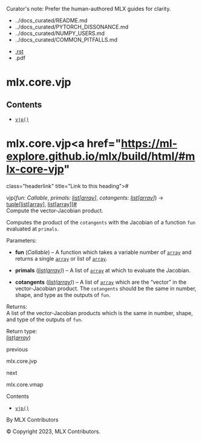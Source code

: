 Curator's note: Prefer the human-authored MLX guides for clarity.
- ../docs_curated/README.md
- ../docs_curated/PYTORCH_DISSONANCE.md
- ../docs_curated/NUMPY_USERS.md
- ../docs_curated/COMMON_PITFALLS.md


<div id="main-content" class="bd-main" role="main">

<div class="sbt-scroll-pixel-helper">

</div>

<div class="bd-content">

<div class="bd-article-container">

<div class="bd-header-article d-print-none">

<div class="header-article-items header-article__inner">

<div class="header-article-items__start">

<div class="header-article-item">

<span class="fa-solid fa-bars"></span>

</div>

</div>

<div class="header-article-items__end">

<div class="header-article-item">

<div class="article-header-buttons">

<a href="https://github.com/ml-explore/mlx"
class="btn btn-sm btn-source-repository-button"
data-bs-placement="bottom" data-bs-toggle="tooltip" target="_blank"
title="Source repository"><span class="btn__icon-container"> <em></em>
</span></a>

<div class="dropdown dropdown-download-buttons">

- <a
  href="https://ml-explore.github.io/mlx/build/html/_sources/python/_autosummary/mlx.core.vjp.rst"
  class="btn btn-sm btn-download-source-button dropdown-item"
  data-bs-placement="left" data-bs-toggle="tooltip" target="_blank"
  title="Download source file"><span class="btn__icon-container">
  <em></em> </span> <span class="btn__text-container">.rst</span></a>
- <span class="btn__icon-container"> </span>
  <span class="btn__text-container">.pdf</span>

</div>

<span class="btn__icon-container"> </span>

<span class="fa-solid fa-list"></span>

</div>

</div>

</div>

</div>

</div>

<div id="jb-print-docs-body" class="onlyprint">

# mlx.core.vjp

<div id="print-main-content">

<div id="jb-print-toc">

<div>

## Contents

</div>

- <a href="https://ml-explore.github.io/mlx/build/html/#mlx.core.vjp"
  class="reference internal nav-link"><span class="pre"><code
  class="docutils literal notranslate">vjp()</code></span></a>

</div>

</div>

</div>

<div id="searchbox">

</div>

<div id="mlx-core-vjp" class="section">

# mlx.core.vjp<a href="https://ml-explore.github.io/mlx/build/html/#mlx-core-vjp"
class="headerlink" title="Link to this heading">#</a>

<span class="sig-name descname"><span class="pre">vjp</span></span><span class="sig-paren">(</span>*<span class="n"><span class="pre">fun</span></span><span class="p"><span class="pre">:</span></span><span class="w"> </span><span class="n"><span class="pre">Callable</span></span>*, *<span class="n"><span class="pre">primals</span></span><span class="p"><span class="pre">:</span></span><span class="w"> </span><span class="n"><a href="https://docs.python.org/3/library/stdtypes.html#list"
class="reference external" title="(in Python v3.13)"><span
class="pre">list</span></a><span class="p"><span class="pre">\[</span></span><a
href="https://ml-explore.github.io/mlx/build/html/python/_autosummary/mlx.core.array.html#mlx.core.array"
class="reference internal" title="mlx.core.array"><span
class="pre">array</span></a><span class="p"><span class="pre">\]</span></span></span>*, *<span class="n"><span class="pre">cotangents</span></span><span class="p"><span class="pre">:</span></span><span class="w"> </span><span class="n"><a href="https://docs.python.org/3/library/stdtypes.html#list"
class="reference external" title="(in Python v3.13)"><span
class="pre">list</span></a><span class="p"><span class="pre">\[</span></span><a
href="https://ml-explore.github.io/mlx/build/html/python/_autosummary/mlx.core.array.html#mlx.core.array"
class="reference internal" title="mlx.core.array"><span
class="pre">array</span></a><span class="p"><span class="pre">\]</span></span></span>*<span class="sig-paren">)</span> <span class="sig-return"><span class="sig-return-icon">→</span> <span class="sig-return-typehint"><a href="https://docs.python.org/3/library/stdtypes.html#tuple"
class="reference external" title="(in Python v3.13)"><span
class="pre">tuple</span></a><span class="p"><span class="pre">\[</span></span><a href="https://docs.python.org/3/library/stdtypes.html#list"
class="reference external" title="(in Python v3.13)"><span
class="pre">list</span></a><span class="p"><span class="pre">\[</span></span><a
href="https://ml-explore.github.io/mlx/build/html/python/_autosummary/mlx.core.array.html#mlx.core.array"
class="reference internal" title="mlx.core.array"><span
class="pre">array</span></a><span class="p"><span class="pre">\]</span></span><span class="p"><span class="pre">,</span></span><span class="w"> </span><a href="https://docs.python.org/3/library/stdtypes.html#list"
class="reference external" title="(in Python v3.13)"><span
class="pre">list</span></a><span class="p"><span class="pre">\[</span></span><a
href="https://ml-explore.github.io/mlx/build/html/python/_autosummary/mlx.core.array.html#mlx.core.array"
class="reference internal" title="mlx.core.array"><span
class="pre">array</span></a><span class="p"><span class="pre">\]</span></span><span class="p"><span class="pre">\]</span></span></span></span><a href="https://ml-explore.github.io/mlx/build/html/#mlx.core.vjp"
class="headerlink" title="Link to this definition">#</a>  
Compute the vector-Jacobian product.

Computes the product of the <span class="pre">`cotangents`</span> with
the Jacobian of a function <span class="pre">`fun`</span> evaluated at
<span class="pre">`primals`</span>.

Parameters<span class="colon">:</span>  
- **fun** (*Callable*) – A function which takes a variable number of <a
  href="https://ml-explore.github.io/mlx/build/html/python/_autosummary/mlx.core.array.html#mlx.core.array"
  class="reference internal" title="mlx.core.array"><span
  class="pre"><code class="sourceCode python">array</code></span></a>
  and returns a single <a
  href="https://ml-explore.github.io/mlx/build/html/python/_autosummary/mlx.core.array.html#mlx.core.array"
  class="reference internal" title="mlx.core.array"><span
  class="pre"><code class="sourceCode python">array</code></span></a> or
  list of <a
  href="https://ml-explore.github.io/mlx/build/html/python/_autosummary/mlx.core.array.html#mlx.core.array"
  class="reference internal" title="mlx.core.array"><span
  class="pre"><code class="sourceCode python">array</code></span></a>.

- **primals**
  (<a href="https://docs.python.org/3/library/stdtypes.html#list"
  class="reference external" title="(in Python v3.13)"><em>list</em></a>*(*<a
  href="https://ml-explore.github.io/mlx/build/html/python/_autosummary/mlx.core.array.html#mlx.core.array"
  class="reference internal" title="mlx.core.array"><em>array</em></a>*)*)
  – A list of <a
  href="https://ml-explore.github.io/mlx/build/html/python/_autosummary/mlx.core.array.html#mlx.core.array"
  class="reference internal" title="mlx.core.array"><span
  class="pre"><code class="sourceCode python">array</code></span></a> at
  which to evaluate the Jacobian.

- **cotangents**
  (<a href="https://docs.python.org/3/library/stdtypes.html#list"
  class="reference external" title="(in Python v3.13)"><em>list</em></a>*(*<a
  href="https://ml-explore.github.io/mlx/build/html/python/_autosummary/mlx.core.array.html#mlx.core.array"
  class="reference internal" title="mlx.core.array"><em>array</em></a>*)*)
  – A list of <a
  href="https://ml-explore.github.io/mlx/build/html/python/_autosummary/mlx.core.array.html#mlx.core.array"
  class="reference internal" title="mlx.core.array"><span
  class="pre"><code class="sourceCode python">array</code></span></a>
  which are the “vector” in the vector-Jacobian product. The
  <span class="pre">`cotangents`</span> should be the same in number,
  shape, and type as the outputs of <span class="pre">`fun`</span>.

Returns<span class="colon">:</span>  
A list of the vector-Jacobian products which is the same in number,
shape, and type of the outputs of <span class="pre">`fun`</span>.

Return type<span class="colon">:</span>  
<a href="https://docs.python.org/3/library/stdtypes.html#list"
class="reference external" title="(in Python v3.13)"><em>list</em></a>(<a
href="https://ml-explore.github.io/mlx/build/html/python/_autosummary/mlx.core.array.html#mlx.core.array"
class="reference internal" title="mlx.core.array"><em>array</em></a>)

</div>

<div class="prev-next-area">

<a
href="https://ml-explore.github.io/mlx/build/html/python/_autosummary/mlx.core.jvp.html"
class="left-prev" title="previous page"><em></em></a>

<div class="prev-next-info">

previous

mlx.core.jvp

</div>

<a
href="https://ml-explore.github.io/mlx/build/html/python/_autosummary/mlx.core.vmap.html"
class="right-next" title="next page"></a>

<div class="prev-next-info">

next

mlx.core.vmap

</div>

</div>

</div>

<div class="bd-sidebar-secondary bd-toc">

<div class="sidebar-secondary-items sidebar-secondary__inner">

<div class="sidebar-secondary-item">

<div class="page-toc tocsection onthispage">

Contents

</div>

- <a href="https://ml-explore.github.io/mlx/build/html/#mlx.core.vjp"
  class="reference internal nav-link"><span class="pre"><code
  class="docutils literal notranslate">vjp()</code></span></a>

</div>

</div>

</div>

</div>

<div class="bd-footer-content__inner container">

<div class="footer-item">

By MLX Contributors

</div>

<div class="footer-item">

© Copyright 2023, MLX Contributors.  

</div>

<div class="footer-item">

</div>

<div class="footer-item">

</div>

</div>

</div>
